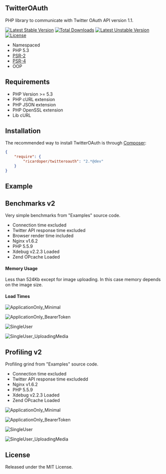 ## TwitterOAuth ##

PHP library to communicate with Twitter OAuth API version 1.1.

[![Latest Stable Version](https://poser.pugx.org/ricardoper/twitteroauth/v/stable.svg)](https://packagist.org/packages/ricardoper/twitteroauth) [![Total Downloads](https://poser.pugx.org/ricardoper/twitteroauth/downloads.svg)](https://packagist.org/packages/ricardoper/twitteroauth) [![Latest Unstable Version](https://poser.pugx.org/ricardoper/twitteroauth/v/unstable.svg)](https://packagist.org/packages/ricardoper/twitteroauth) [![License](https://poser.pugx.org/ricardoper/twitteroauth/license.svg)](https://packagist.org/packages/ricardoper/twitteroauth)

- Namespaced
- PHP 5.3
- [PSR-2](http://www.php-fig.org/psr/psr-2/ "PHP Framework Interop Group")
- [PSR-4](http://www.php-fig.org/psr/psr-4/ "PHP Framework Interop Group")
- OOP

## Requirements ##

- PHP Version >= 5.3
- PHP cURL extension
- PHP JSON extension
- PHP OpenSSL extension
- Lib cURL

## Installation ##

The recommended way to install TwitterOAuth is through [Composer](http://getcomposer.org/):

```json
{
    "require": {
        "ricardoper/twitteroauth": "2.*@dev"
    }
}
```

## Example ##



## Benchmarks v2 ##

Very simple benchmarks from "Examples" source code.

- Connection time excluded
- Twitter API response time excluded
- Browser render time included
- Nginx v1.6.2
- PHP 5.5.9
- Xdebug v2.2.3 Loaded
- Zend OPcache Loaded

#### Memory Usage ####
Less than 524Kb except for image uploading. In this case memory depends on the image size.

#### Load Times ####

![ApplicationOnly_Minimal](https://raw.githubusercontent.com/ricardoper/TwitterOAuth/v2/Docs/Benchs/Time_ApplicationOnly_Minimal.png)

![ApplicationOnly_BearerToken](https://raw.githubusercontent.com/ricardoper/TwitterOAuth/v2/Docs/Benchs/Time_ApplicationOnly_BearerToken.png)

![SingleUser](https://raw.githubusercontent.com/ricardoper/TwitterOAuth/v2/Docs/Benchs/Time_SingleUser.png)

![SingleUser_UploadingMedia](https://raw.githubusercontent.com/ricardoper/TwitterOAuth/v2/Docs/Benchs/Time_SingleUser_UploadingMedia.png)


## Profiling v2 ##

Profiling grind from "Examples" source code.

- Connection time excluded
- Twitter API response time excludedd
- Nginx v1.6.2
- PHP 5.5.9
- Xdebug v2.2.3 Loaded
- Zend OPcache Loaded

![ApplicationOnly_Minimal](https://raw.githubusercontent.com/ricardoper/TwitterOAuth/v2/Docs/Benchs/Prof_ApplicationOnly_Minimal.png)

![ApplicationOnly_BearerToken](https://raw.githubusercontent.com/ricardoper/TwitterOAuth/v2/Docs/Benchs/Prof_ApplicationOnly_BearerToken.png)

![SingleUser](https://raw.githubusercontent.com/ricardoper/TwitterOAuth/v2/Docs/Benchs/Prof_SingleUser.png)

![SingleUser_UploadingMedia](https://raw.githubusercontent.com/ricardoper/TwitterOAuth/v2/Docs/Benchs/Prof_SingleUser_UploadingMedia.png)



## License ##

Released under the MIT License.
